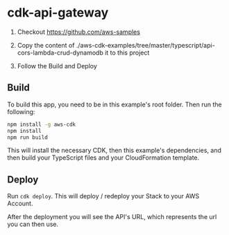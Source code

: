 # cdk-api-gateway

1) Checkout https://github.com/aws-samples

2) Copy the content of ./aws-cdk-examples/tree/master/typescript/api-cors-lambda-crud-dynamodb it to this project

3) Follow the Build and Deploy

## Build

To build this app, you need to be in this example's root folder. Then run the following:

```bash
npm install -g aws-cdk
npm install
npm run build
```

This will install the necessary CDK, then this example's dependencies, and then build your TypeScript files and your CloudFormation template.

## Deploy

Run `cdk deploy`. This will deploy / redeploy your Stack to your AWS Account.

After the deployment you will see the API's URL, which represents the url you can then use.
